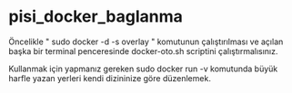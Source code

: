 # pisi_docker_baglanma

Öncelikle " sudo docker -d -s overlay " komutunun çalıştırılması ve açılan başka bir terminal penceresinde docker-oto.sh scriptini çalıştırmalısınız.

Kullanmak için yapmanız gereken sudo docker run -v komutunda büyük harfle yazan yerleri kendi dizininize göre düzenlemek.
